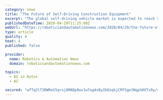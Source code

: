 ```yaml
---
category: news
title: "The Future of Self-Driving Construction Equipment"
excerpt: "The global self-driving vehicle market is expected to reach $1 million this year, with a projected growth rate of $1.6 million by 2025, according to Allied Research Market. We have seen driverless"
publishedDateTime: 2020-04-29T11:25:00Z
webUrl: "https://roboticsandautomationnews.com/2020/04/29/the-future-of-self-driving-construction-equipment/32013/"
type: article
quality: 4
heat: 4
published: false

provider:
  name: Robotics & Automation News
  domain: roboticsandautomationnews.com

topics:
  - AI in Autos
  - AI

secured: "wfTq3lT3DWRoS5q+sj8MADp8wv1w7ag4sByIbQsqkjCMf5ge3NqpSHXTv9y/scfUOhEKdRggLxDftTXYbPtv1cfFXuvmvc2BFsFANPGahPD7OAAe6LioM32pvd8DSwJc6prL0n/trnc18AV/KVSmyq342FDg1HThfWsAXmisM88FUfGN8s9SqnMnLI5WFsWtpZJCkoi+THmXdZYRdUWRLzI7ygo79ZDoxuhq3z+yYpj5v2+2ipVYJMolO/HstL5AqvoKuCC7ZdH6/V1x0PZf1WHB1hpCF7rKXlxYoo+9Ce8KwVYl5DwUf/NUrDay1jzEiLi3WrL7Uo71QTjhia+Me8HERXG9Q+QLZQJ+MF/h3MF03+bHlw1xy6Cc1Fk8oNBanli4SoVRxfpFa68thfsg6y5J46bw+3WQzJOTDCqZ0cjMfkapG0oTX40ya7gJH8Nfr0UVbJe7Chx03g1FIAXpTmI6ew5fAJ7oOXgTdQcGJxc=;1KVZSKFSuBmsnltFi65wtg=="
---
```


